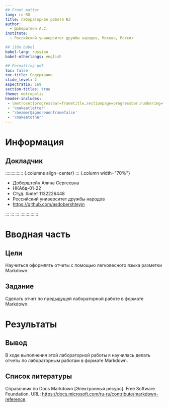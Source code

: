 ```yaml
---
## Front matter
lang: ru-RU
title: Лабораторная работа №3
author:
  - Доберштейн А.С.
institute:
  - Российский университет дружбы народов, Москва, Россия

## i18n babel
babel-lang: russian
babel-otherlangs: english

## Formatting pdf
toc: false
toc-title: Содержание
slide_level: 2
aspectratio: 169
section-titles: true
theme: metropolis
header-includes:
 - \metroset{progressbar=frametitle,sectionpage=progressbar,numbering=fraction}
 - '\makeatletter'
 - '\beamer@ignorenonframefalse'
 - '\makeatother'
---
```


# Информация

## Докладчик

:::::::::::::: {.columns align=center}
::: {.column width="70%"}

  * Доберштейн Алина Сергеевна
  * НКАбд-01-22
  * Студ. билет 1132226448
  * Российский университет дружбы народов
  * <https://github.com/asdobershteyjn>

:::
::: 
:::
::::::::::::::

# Вводная часть

## Цели

Научиться оформлять отчеты с помощью легковесного языка разметки Markdown.

## Задание

Сделать отчет по предыдущей лабораторной работе в формате Markdown.

# Результаты

## Вывод

В ходе выполнения этой лабораторной работы я научилась делать отчеты по лабораторным работам в формате Markdown.

## Список литературы

Справочник по Docs Markdown [Электронный ресурс]. Free Software Foundation. URL: https://docs.microsoft.com/ru-ru/contribute/markdown-reference.

